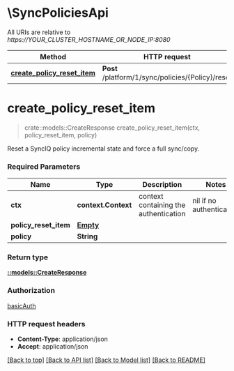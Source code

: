 # \SyncPoliciesApi

All URIs are relative to *https://YOUR_CLUSTER_HOSTNAME_OR_NODE_IP:8080*

Method | HTTP request | Description
------------- | ------------- | -------------
[**create_policy_reset_item**](SyncPoliciesApi.md#create_policy_reset_item) | **Post** /platform/1/sync/policies/{Policy}/reset | 


# **create_policy_reset_item**
>crate::models::CreateResponse create_policy_reset_item(ctx, policy_reset_item, policy)


Reset a SyncIQ policy incremental state and force a full sync/copy.

### Required Parameters

Name | Type | Description  | Notes
------------- | ------------- | ------------- | -------------
 **ctx** | **context.Context** | context containing the authentication | nil if no authentication
  **policy_reset_item** | [**Empty**](Empty.md)|  | 
  **policy** | **String**|  | 

### Return type

[**::models::CreateResponse**](CreateResponse.md)

### Authorization

[basicAuth](../README.md#basicAuth)

### HTTP request headers

 - **Content-Type**: application/json
 - **Accept**: application/json

[[Back to top]](#) [[Back to API list]](../README.md#documentation-for-api-endpoints) [[Back to Model list]](../README.md#documentation-for-models) [[Back to README]](../README.md)

